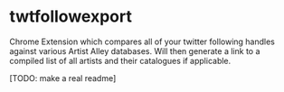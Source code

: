 # twtfollowexport
Chrome Extension which compares all of your twitter following handles against various Artist Alley databases. Will then generate a link to a compiled list of all artists and their catalogues if applicable.

[TODO: make a real readme]
